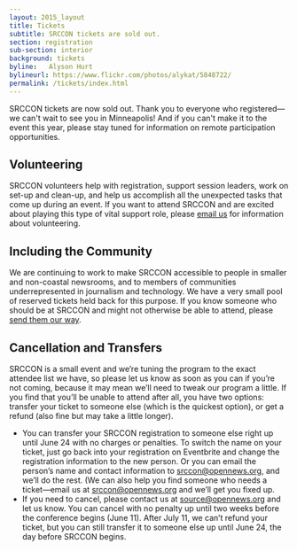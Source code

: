 ```yaml
---
layout: 2015_layout
title: Tickets
subtitle: SRCCON tickets are sold out.
section: registration
sub-section: interior
background: tickets
byline:   Alyson Hurt
bylineurl: https://www.flickr.com/photos/alykat/5848722/
permalink: /tickets/index.html
---
```

SRCCON tickets are now sold out. Thank you to everyone who registered—we can't wait to see you in Minneapolis! And if you can't make it to the event this year, please stay tuned for information on remote participation opportunities.

## Volunteering
SRCCON volunteers help with registration, support session leaders, work on set-up and clean-up, and help us accomplish all the unexpected tasks that come up during an event. If you want to attend SRCCON and are excited about playing this type of vital support role, please [email us](srccon@opennews.org) for information about volunteering.

## Including the Community
We are continuing to work to make SRCCON accessible to people in smaller and non-coastal newsrooms, and to members of communities underrepresented in journalism and technology. We have a very small pool of reserved tickets held back for this purpose. If you know someone who should be at SRCCON and might not otherwise be able to attend, please [send them our way](srccon@opennews.org).

## Cancellation and Transfers
SRCCON is a small event and we’re tuning the program to the exact attendee list we have, so please let us know as soon as you can if you’re not coming, because it may mean we’ll need to tweak our program a little. If you find that you’ll be unable to attend after all, you have two options: transfer your ticket to someone else (which is the quickest option), or get a refund (also fine but may take a little longer).

* You can transfer your SRCCON registration to someone else right up until June 24 with no charges or penalties. To switch the name on your ticket, just go back into your registration on Eventbrite and change the registration information to the new person. Or you can email the person’s name and contact information to  [srccon@opennews.org](mailto:srccon@opennews.org), and we’ll do the rest. (We can also help you find someone who needs a ticket—email us at [srccon@opennews.org](mailto:srccon@opennews.org) and we’ll get you fixed up.
* If you need to cancel, please contact us at source@opennews.org and let us know. You can cancel with no penalty up until two weeks before the conference begins (June 11). After July 11, we can’t refund your ticket, but you can still transfer it to someone else up until June 24, the day before SRCCON begins.
